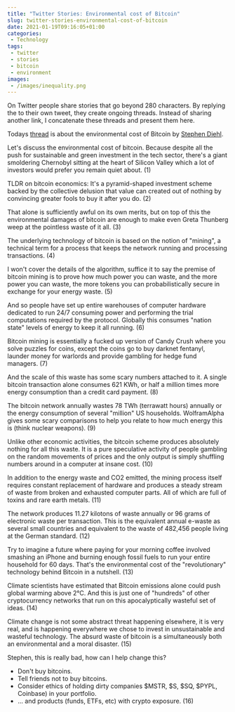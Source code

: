 ```yaml
---
title: "Twitter Stories: Environmental cost of Bitcoin"
slug: twitter-stories-environmental-cost-of-bitcoin
date: 2021-01-19T09:16:05+01:00
categories:
 - Technology
tags:
 - twitter
 - stories
 - bitcoin
 - environment
images:
 - /images/inequality.png
---
```


On Twitter people share stories that go beyond 280 characters. By replying the to their own tweet, they create ongoing threads. Instead of sharing another link, I concatenate these threads and present them here.

Todays [thread](https://mobile.twitter.com/smdiehl/status/1350869944888664064) is about the environmental cost of Bitcoin by [Stephen Diehl](https://mobile.twitter.com/smdiehl).

Let's discuss the environmental cost of bitcoin. Because despite all the push for sustainable and green investment in the tech sector, there's a giant smoldering Chernobyl sitting at the heart of Silicon Valley which a lot of investors would prefer you remain quiet about. (1)
<!--more-->

TLDR on bitcoin economics: It's a pyramid-shaped investment scheme backed by the collective delusion that value can created out of nothing by convincing greater fools to buy it after you do. (2)

That alone is sufficiently awful on its own merits, but on top of this the environmental damages of bitcoin are enough to make even Greta Thunberg weep at the pointless waste of it all. (3)

The underlying technology of bitcoin is based on the notion of "mining", a technical term for a process that keeps the network running and processing transactions. (4)

I won't cover the details of the algorithm, suffice it to say the premise of bitcoin mining is to prove how much power you can waste, and the more power you can waste, the more tokens you can probabilistically secure in exchange for your energy waste. (5)

And so people have set up entire warehouses of computer hardware dedicated to run 24/7 consuming power and performing the trial computations required by the protocol. Globally this consumes "nation state" levels of energy to keep it all running. (6)

Bitcoin mining is essentially a fucked up version of Candy Crush where you solve puzzles for coins, except the coins go to buy darknet fentanyl, launder money for warlords and provide gambling for hedge fund managers. (7)

And the scale of this waste has some scary numbers attached to it. A single bitcoin transaction alone consumes 621 KWh, or half a million times more energy consumption than a credit card payment. (8)

The bitcoin network annually wastes 78 TWh (terrawatt hours) annually or the energy consumption of several "million" US households. WolframAlpha gives some scary comparisons to help you relate to how much energy this is (think nuclear weapons). (9)

Unlike other economic activities, the bitcoin scheme produces absolutely nothing for all this waste. It is a pure speculative activity of people gambling on the random movements of prices and the only output is simply shuffling numbers around in a computer at insane cost. (10)

In addition to the energy waste and CO2 emitted, the mining process itself requires constant replacement of hardware and produces a steady stream of waste from broken and exhausted computer parts. All of which are full of toxins and rare earth metals. (11)

The network produces 11.27 kilotons of waste annually or 96 grams of electronic waste per transaction. This is the equivalent annual e-waste as several small countries and equivalent to the waste of 482,456 people living at the German standard. (12)

Try to imagine a future where paying for your morning coffee involved smashing an iPhone and burning enough fossil fuels to run your entire household for 60 days. That's the environmental cost of the "revolutionary" technology behind Bitcoin in a nutshell. (13)

Climate scientists have estimated that Bitcoin emissions alone could push global warming above 2°C. And this is just one of "hundreds" of other cryptocurrency networks that run on this apocalyptically wasteful set of ideas. (14)

Climate change is not some abstract threat happening elsewhere, it is very real, and is happening everywhere we chose to invest in unsustainable and wasteful technology. The absurd waste of bitcoin is a simultaneously both an environmental and a moral disaster. (15)

Stephen, this is really bad, how can I help change this? 
* Don't buy bitcoins.
* Tell friends not to buy bitcoins.
* Consider ethics of holding dirty companies \$MSTR,  \$S, \$SQ, \$PYPL, Coinbase) in your portfolio.
* ... and products (funds, ETFs, etc) with crypto exposure. (16)
